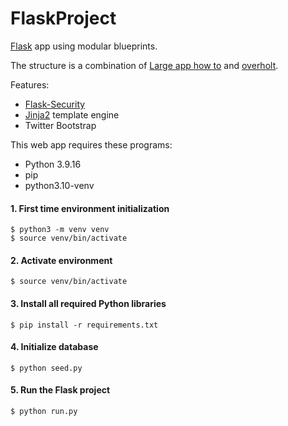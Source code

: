 # FlaskProject
[Flask](http://flask.pocoo.org/) app using modular blueprints.

The structure is a combination of [Large app how to](https://github.com/pallets/flask/wiki/Large-app-how-to) and [overholt](https://github.com/mattupstate/overholt).

Features:

- [Flask-Security](https://github.com/mattupstate/flask-security)
- [Jinja2](http://jinja.pocoo.org/) template engine
- Twitter Bootstrap

This web app requires these programs: 

- Python 3.9.16
- pip
- python3.10-venv

#### 1. First time environment initialization

	$ python3 -m venv venv
	$ source venv/bin/activate

#### 2. Activate environment

	$ source venv/bin/activate

#### 3. Install all required Python libraries

	$ pip install -r requirements.txt

#### 4. Initialize database

	$ python seed.py

#### 5. Run the Flask project

	$ python run.py

[fl]: http://flask.pocoo.org/
[fs]: https://github.com/mattupstate/flask-security
[jj]: http://jinja.pocoo.org/
[oh]: https://github.com/mattupstate/overholt
[la]: https://github.com/pallets/flask/wiki/Large-app-how-to
